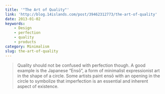 ```yaml
---
title: '"The Art of Quality"'
link: 'http://blog.14islands.com/post/39462312773/the-art-of-quality'
date: 2013-01-02
keywords:
    - Design
    - perfection
    - quality
    - products
category: Minimalism
slug: the-art-of-quality
---
```


>

> Quality should not be confused with perfection though. A good example is the Japanese “Ensō”, a form of minimalist expressionist art in the shape of a circle. Some artists paint ensō with an opening in the circle to symbolize that imperfection is an essential and inherent aspect of existence.

